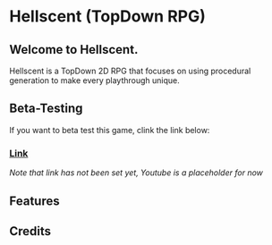 # Hellscent (TopDown RPG)
## Welcome to Hellscent. 
Hellscent is a TopDown 2D RPG that focuses on using procedural generation to make every playthrough unique.
## Beta-Testing
If you want to beta test this game, clink the link below:


### [Link](https://www.youtube.com/) 
*Note that link has not been set yet, Youtube is a placeholder for now*

## Features 

## Credits 

